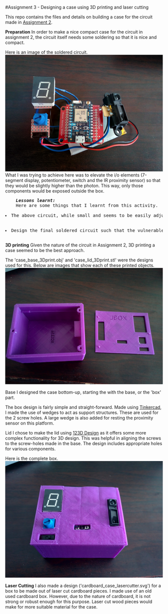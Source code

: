 #Assignment 3 - Designing a case using 3D printing and laser cutting

This repo contains the files and details on building a case for the circuit made in <a href="https://github.com/DhananjaiH/HCIN720-Fall15/tree/master/Assignment%202/Cloud">Assignment 2</a>.

<b>Preparation</b>
In order to make a nice compact case for the circuit in assignment 2, the circuit itself needs some soldering so that it is nice and compact.

Here is an image of the soldered circuit.
<img src="https://raw.githubusercontent.com/DhananjaiH/HCIN720-Fall15/master/Assignment%203/IMG_20151015_131533.jpg">
What I was trying to achieve here was to elevate the i/o elements (7-segment display, potentiometer, switch and the IR proximity sensor) so that they would be slightly higher than the photon. This way, only those components would be exposed outside the box.

<pre>
	<b><i>Lessons learnt:</i></b>
	Here are some things that I learnt from this activity.
	<li>The above circuit, while small and seems to be easily adjustable, the design leaves it too exposed. This makes the wire joints vulnerable to damage and easy to break. (As I learnt when I accidentally broke a wire joint on the proximity sensor, rendering it useless.)</li>
	<li>Design the final soldered circuit such that the vulnerable wires are protected from damage and do not move much.</li>
</pre>

<b>3D printing</b>
Given the nature of the circuit in Assignment 2, 3D printing a case seemed to be the best approach.

The 'case_base_3Dprint.obj' and 'case_lid_3Dprint.stl' were the designs used for this. Below are images that show each of these printed objects.
<img src="https://raw.githubusercontent.com/DhananjaiH/HCIN720-Fall15/master/Assignment%203/IMG_20151015_131111.jpg">

Base
I designed the case bottom-up, starting the with the base, or the 'box' part.

The box design is fairly simple and straight-forward. Made using <a href="https://www.tinkercad.com/">Tinkercad</a>, I made the use of wedges to act as support structures. These are used for the 2 screw holes. A large wedge is also added for resting the proximity sensor on this platform.

Lid
I chose to make the lid using <a href="http://www.123dapp.com/design">123D Design</a> as it offers some more complex functionality for 3D design. This was helpful in aligning the screws to the screw-holes made in the base. The design includes appropriate holes for various components.

Here is the complete box.
<img src="https://raw.githubusercontent.com/DhananjaiH/HCIN720-Fall15/master/Assignment%203/IMG_20151015_131301.jpg">

<b>Laser Cutting</b>
I also made a design ('cardboard_case_lasercutter.svg') for a box to be made out of laser cut cardboard pieces. I made use of an old used cardboard box. However, due to the nature of cardboard, it is not strong or robust enough for this purpose. Laser cut wood pieces would make for more suitable material for the case.